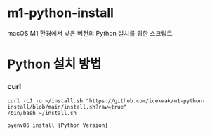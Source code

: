# m1-python-install
macOS M1 환경에서 낮은 버전의 Python 설치를 위한 스크립트


# Python 설치 방법

### curl
```
curl -LJ -o ~/install.sh "https://github.com/icekwak/m1-python-install/blob/main/install.sh?raw=true"
/bin/bash ~/install.sh

pyenv86 install {Python Version}
```
